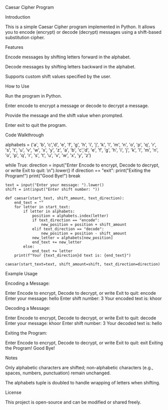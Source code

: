 Caesar Cipher Program

Introduction

This is a simple Caesar Cipher program implemented in Python. It allows you to encode (encrypt) or decode (decrypt) messages using a shift-based substitution cipher.

Features

Encode messages by shifting letters forward in the alphabet.

Decode messages by shifting letters backward in the alphabet.

Supports custom shift values specified by the user.

How to Use

Run the program in Python.

Enter encode to encrypt a message or decode to decrypt a message.

Provide the message and the shift value when prompted.

Enter exit to quit the program.

Code Walkthrough

alphabets = ('a', 'b', 'c','d', 'e', 'f', 'g', 'h', 'i', 'j', 'k', 'l', 'm', 'n', 'o', 'p', 'q', 'r', 's', 't', 'u', 'v', 'w', 'x', 'y', 'z', 'a', 'b', 'c','d', 'e', 'f', 'g', 'h', 'i', 'j', 'k', 'l', 'm', 'n', 'o', 'p', 'q', 'r', 's', 't', 'u', 'v', 'w', 'x', 'y', 'z')

while True:
    direction = input("Enter Encode to encrypt, Decode to decrypt, or write Exit to quit: \n").lower()
    if direction == "exit":
        print("Exiting the Program!")
        print("Good Bye!")
        break

    text = input("Enter your message: ").lower()
    shift = int(input("Enter shift number: "))

    def caesar(start_text, shift_amount, text_direction):
        end_text = ""
        for letter in start_text:
            if letter in alphabets:
                position = alphabets.index(letter)
                if text_direction == "encode":
                    new_position = position + shift_amount
                elif text_direction == "decode":
                    new_position = position - shift_amount
                new_letter = alphabets[new_position]
                end_text += new_letter
            else:
                end_text += letter
        print(f"Your {text_direction}d text is: {end_text}")

    caesar(start_text=text, shift_amount=shift, text_direction=direction)

Example Usage

Encoding a Message:

Enter Encode to encrypt, Decode to decrypt, or write Exit to quit: 
encode
Enter your message: hello
Enter shift number: 3
Your encoded text is: khoor

Decoding a Message:

Enter Encode to encrypt, Decode to decrypt, or write Exit to quit: 
decode
Enter your message: khoor
Enter shift number: 3
Your decoded text is: hello

Exiting the Program:

Enter Encode to encrypt, Decode to decrypt, or write Exit to quit: 
exit
Exiting the Program!
Good Bye!

Notes

Only alphabetic characters are shifted; non-alphabetic characters (e.g., spaces, numbers, punctuation) remain unchanged.

The alphabets tuple is doubled to handle wrapping of letters when shifting.

License

This project is open-source and can be modified or shared freely.


